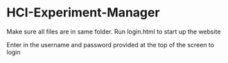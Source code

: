 # HCI-Experiment-Manager

Make sure all files are in same folder. Run login.html to start up the website

Enter in the username and password provided at the top of the screen to login